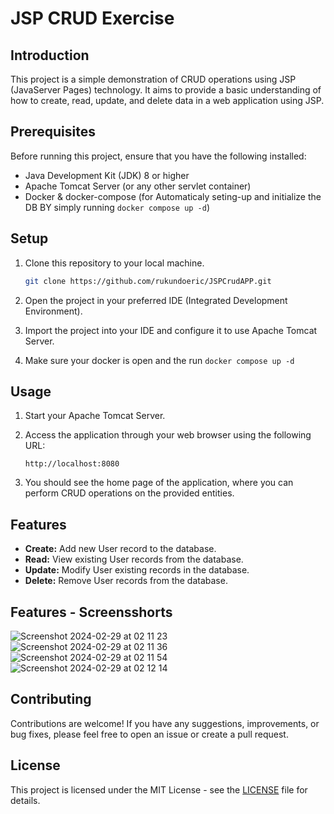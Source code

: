# JSP CRUD Exercise

## Introduction
This project is a simple demonstration of CRUD operations using JSP (JavaServer Pages) technology. It aims to provide a basic understanding of how to create, read, update, and delete data in a web application using JSP.

## Prerequisites
Before running this project, ensure that you have the following installed:
- Java Development Kit (JDK) 8 or higher
- Apache Tomcat Server (or any other servlet container)
- Docker & docker-compose (for Automaticaly seting-up and initialize the DB BY simply running `docker compose up -d`)

## Setup
1. Clone this repository to your local machine.
   ```bash
   git clone https://github.com/rukundoeric/JSPCrudAPP.git
   ```
2. Open the project in your preferred IDE (Integrated Development Environment).

3. Import the project into your IDE and configure it to use Apache Tomcat Server.

4. Make sure your docker is open and the run `docker compose up -d`

## Usage
1. Start your Apache Tomcat Server.

2. Access the application through your web browser using the following URL:
   ```
   http://localhost:8080
   ```

3. You should see the home page of the application, where you can perform CRUD operations on the provided entities.

## Features
- **Create:** Add new User record to the database.
- **Read:** View existing  User records from the database.
- **Update:** Modify User existing records in the database.
- **Delete:** Remove User records from the database.
## Features - Screensshorts
![Screenshot 2024-02-29 at 02 11 23](https://github.com/rukundoeric/JSPCrudAPP/assets/45217364/ecb99521-eb58-4c07-b3f4-0da57165c990)
![Screenshot 2024-02-29 at 02 11 36](https://github.com/rukundoeric/JSPCrudAPP/assets/45217364/dbb4ab63-44a7-41b0-8c79-46699ffd2808)
![Screenshot 2024-02-29 at 02 11 54](https://github.com/rukundoeric/JSPCrudAPP/assets/45217364/b128fbef-2509-4ac1-9e9d-598cfbf0ea27)
![Screenshot 2024-02-29 at 02 12 14](https://github.com/rukundoeric/JSPCrudAPP/assets/45217364/6d9507cb-a010-42e2-ac82-104b6c77e6f7)



## Contributing
Contributions are welcome! If you have any suggestions, improvements, or bug fixes, please feel free to open an issue or create a pull request.

## License
This project is licensed under the MIT License - see the [LICENSE](LICENSE) file for details.

